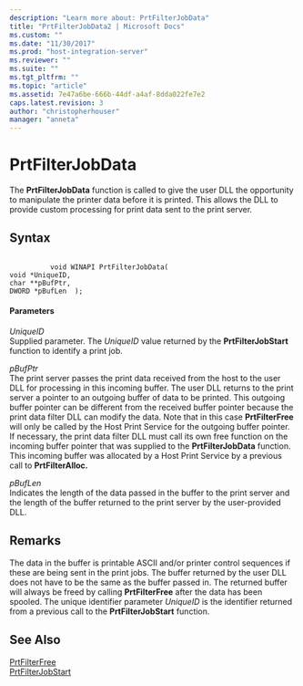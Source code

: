 ```yaml
---
description: "Learn more about: PrtFilterJobData"
title: "PrtFilterJobData2 | Microsoft Docs"
ms.custom: ""
ms.date: "11/30/2017"
ms.prod: "host-integration-server"
ms.reviewer: ""
ms.suite: ""
ms.tgt_pltfrm: ""
ms.topic: "article"
ms.assetid: 7e47a6be-666b-44df-a4af-8dda022fe7e2
caps.latest.revision: 3
author: "christopherhouser"
manager: "anneta"
---
```

# PrtFilterJobData
The **PrtFilterJobData** function is called to give the user DLL the opportunity to manipulate the printer data before it is printed. This allows the DLL to provide custom processing for print data sent to the print server.  
  
## Syntax  
  
```  
  
          void WINAPI PrtFilterJobData(   
void *UniqueID,   
char **pBufPtr,   
DWORD *pBufLen  );  
```  
  
#### Parameters  
 *UniqueID*  
 Supplied parameter. The *UniqueID* value returned by the **PrtFilterJobStart** function to identify a print job.  
  
 *pBufPtr*  
 The print server passes the print data received from the host to the user DLL for processing in this incoming buffer. The user DLL returns to the print server a pointer to an outgoing buffer of data to be printed. This outgoing buffer pointer can be different from the received buffer pointer because the print data filter DLL can modify the data. Note that in this case **PrtFilterFree** will only be called by the Host Print Service for the outgoing buffer pointer. If necessary, the print data filter DLL must call its own free function on the incoming buffer pointer that was supplied to the **PrtFilterJobData** function. This incoming buffer was allocated by a Host Print Service by a previous call to **PrtFilterAlloc.**  
  
 *pBufLen*  
 Indicates the length of the data passed in the buffer to the print server and the length of the buffer returned to the print server by the user-provided DLL.  
  
## Remarks  
 The data in the buffer is printable ASCII and/or printer control sequences if these are being sent in the print jobs. The buffer returned by the user DLL does not have to be the same as the buffer passed in. The returned buffer will always be freed by calling **PrtFilterFree** after the data has been spooled. The unique identifier parameter *UniqueID* is the identifier returned from a previous call to the **PrtFilterJobStart** function.  
  
## See Also  
 [PrtFilterFree](../core/prtfilterfree1.md)   
 [PrtFilterJobStart](../core/prtfilterjobstart1.md)
